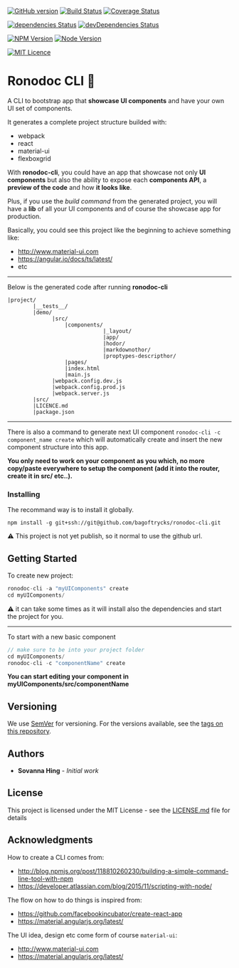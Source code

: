 [![GitHub version](https://badge.fury.io/gh/bagoftrycks%2Fronodoc-cli.svg)](https://badge.fury.io/gh/bagoftrycks%2Fronodoc-cli)
[![Build Status](https://travis-ci.org/bagoftrycks/ronodoc-cli.svg?branch=master)](https://travis-ci.org/bagoftrycks/ronodoc-cli)
[![Coverage Status](https://coveralls.io/repos/github/bagoftrycks/ronodoc-cli/badge.svg?branch=master)](https://coveralls.io/github/bagoftrycks/ronodoc-cli?branch=master)

[![dependencies Status](https://david-dm.org/bagoftrycks/ronodoc-cli/status.svg)](https://david-dm.org/bagoftrycks/ronodoc-cli)
[![devDependencies Status](https://david-dm.org/bagoftrycks/ronodoc-cli/dev-status.svg)](https://david-dm.org/bagoftrycks/ronodoc-cli?type=dev)

[![NPM Version](https://img.shields.io/badge/npm-3.10.10-blue.svg)](https://img.shields.io/badge/npm-3.10.10-blue.svg)
[![Node Version](https://img.shields.io/badge/node-v6.10.1-blue.svg)](https://img.shields.io/badge/node-v6.10.1-blue.svg)

[![MIT Licence](https://badges.frapsoft.com/os/mit/mit.png?v=103)](https://opensource.org/licenses/mit-license.php)

# Ronodoc CLI :tophat:

A CLI to bootstrap app that **showcase UI components** and have your own UI set of components.

It generates a complete project structure builded with:
- webpack
- react
- material-ui
- flexboxgrid

With **ronodoc-cli**, you could have an app that showcase not only **UI components**
but also the ability to expose each **components API**, a **preview of the code** and
how **it looks like**.

Plus, if you use the *build command* from the generated project,
you will have a **lib** of all your UI components and of course the showcase app for production.

Basically, you could see this project like the beginning to achieve something like:
- http://www.material-ui.com
- https://angular.io/docs/ts/latest/
- etc

---

Below is the generated code after running **ronodoc-cli**

```
|project/
        |__tests__/
        |demo/
              |src/
                  |components/
                              |_layout/
                              |app/
                              |hodor/
                              |markdownothor/
                              |proptypes-descripthor/
                  |pages/
                  |index.html
                  |main.js
              |webpack.config.dev.js
              |webpack.config.prod.js
              |webpack.server.js
        |src/
        |LICENCE.md
        |package.json
```

---

There is also a command to generate next UI component `ronodoc-cli -c component_name create`
which will automatically create and insert the new component structure into this app.

**You only need to work on your component as you which, no more copy/paste everywhere to setup the component (add it into the router, create it in src/ etc..).**

### Installing

The recommand way is to install it globally.

```
npm install -g git+ssh://git@github.com/bagoftrycks/ronodoc-cli.git
```

:warning: This project is not yet publish, so it normal to use the github url.

## Getting Started

To create new project:

```js
ronodoc-cli -a "myUIComponents" create
cd myUIComponents/
```

:warning: it can take some times as it will install also the dependencies
and start the project for you.

---

To start with a new basic component

```js
// make sure to be into your project folder
cd myUIComponents/
ronodoc-cli -c "componentName" create
```

**You can start editing your component in myUIComponents/src/componentName**

## Versioning

We use [SemVer](http://semver.org/) for versioning. For the versions available, see the [tags on this repository](https://github.com/bagoftrycks/ronodoc-cli/tags).

## Authors

* **Sovanna Hing** - *Initial work*

## License

This project is licensed under the MIT License - see the [LICENSE.md](LICENSE.md) file for details

## Acknowledgments

How to create a CLI comes from:
- http://blog.npmjs.org/post/118810260230/building-a-simple-command-line-tool-with-npm
- https://developer.atlassian.com/blog/2015/11/scripting-with-node/

The flow on how to do things is inspired from:
- https://github.com/facebookincubator/create-react-app
- https://material.angularjs.org/latest/

The UI idea, design etc come form of course `material-ui`:
- http://www.material-ui.com
- https://material.angularjs.org/latest/
